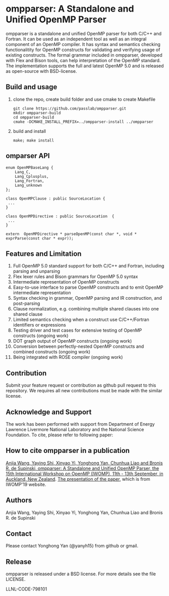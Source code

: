 # ompparser: A Standalone and Unified OpenMP Parser

ompparser is a standalone and unified OpenMP parser for both C/C++ and Fortran. It can be used as an independent tool as well as an integral component of an OpenMP compiler. It has syntax and semantics checking functionalitity for OpenMP constructs for validating and verifying usage of existing constructs. The formal grammar included in ompparser, developed with Flex and Bison tools, can help interpretation of the OpenMP standard. The implementation supports the full and latest OpenMP 5.0 and is released as open-source with BSD-license. 

## Build and usage
1. clone the repo, create build folder and use cmake to create Makefile

       git clone https://github.com/passlab/ompparser.git
       mkdir ompparser-build
       cd ompparser-build
       cmake -DCMAKE_INSTALL_PREFIX=../ompparser-install ../ompparser 

2. build and install
     
       make; make install

## omparser API

```
enum OpenMPBaseLang {
    Lang_C,
    Lang_Cplusplus,
    Lang_Fortran,
    Lang_unknown
};

class OpenMPClause : public SourceLocation {
 ...
}
 
class OpenMPDirective : public SourceLocation  {
 ...
}

extern  OpenMPDirective * parseOpenMP(const char *, void * exprParse(const char * expr));

```

## Features and Limitation
1. Full OpenMP 5.0 standard support for both C/C++ and Fortran, including parsing and unparsing
1. Flex lexer rules and Bison grammars for OpenMP 5.0 syntax
1. Intermediate representation of OpenMP constructs
1. Easy-to-use interface to parse OpenMP constructs and to emit OpenMP intermediate representation
1. Syntax checking in grammar, OpenMP parsing and IR construction, and post-parsing
1. Clause normalization, e.g. combining multiple shared clauses into one shared clause
1. Limited semantics checking when a construct use C/C++/Fortran identifiers or expressions
1. Testing driver and test cases for extensive testing of OpenMP constructs (ongoing work)
1. DOT graph output of OpenMP constructs (ongoing work)
1. Conversion between perfectly-nested OpenMP constructs and combined constructs (ongoing work)
1. Being integrated with ROSE compiler (ongoing work)

## Contribution
Submit your feature request or contribution as github pull request to this repository. We requires all new contributions must be made with the similar license. 

## Acknowledge and Support
The work has been performed with support from Department of Energy Lawrence Livermore National Laboratory and the National Science Foundation. To cite, please refer to following paper:

## How to cite ompparser in a publication

[Anjia Wang, Yaying Shi, Xinyao Yi, Yonghong Yan, Chunhua Liao and Bronis R. de Supinski, ompparser: A Standalone and Unified OpenMP Parser, the 15th International Workshop on OpenMP (IWOMP), 11th - 13th September, in Auckland, New Zealand](https://link.springer.com/chapter/10.1007%2F978-3-030-28596-8_10). [The presentation of the paper](http://parallel.auckland.ac.nz/iwomp2019/slides_ompparser.pdf), which is from IWOMP'19 website. 

## Authors

Anjia Wang, Yaying Shi, Xinyao Yi, Yonghong Yan, Chunhua Liao and Bronis R. de Supinski

## Contact
Please contact Yonghong Yan (@yanyh15) from github or gmail. 

## Release

ompparser is released under a BSD license. For more details see the file LICENSE.

LLNL-CODE-798101

